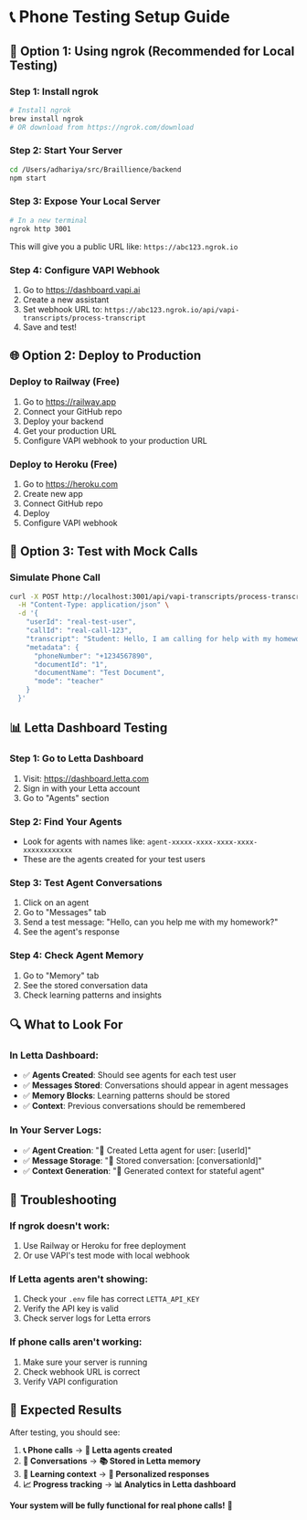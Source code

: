 # 📞 Phone Testing Setup Guide

## 🚀 **Option 1: Using ngrok (Recommended for Local Testing)**

### **Step 1: Install ngrok**
```bash
# Install ngrok
brew install ngrok
# OR download from https://ngrok.com/download
```

### **Step 2: Start Your Server**
```bash
cd /Users/adhariya/src/Braillience/backend
npm start
```

### **Step 3: Expose Your Local Server**
```bash
# In a new terminal
ngrok http 3001
```

This will give you a public URL like: `https://abc123.ngrok.io`

### **Step 4: Configure VAPI Webhook**
1. Go to https://dashboard.vapi.ai
2. Create a new assistant
3. Set webhook URL to: `https://abc123.ngrok.io/api/vapi-transcripts/process-transcript`
4. Save and test!

## 🌐 **Option 2: Deploy to Production**

### **Deploy to Railway (Free)**
1. Go to https://railway.app
2. Connect your GitHub repo
3. Deploy your backend
4. Get your production URL
5. Configure VAPI webhook to your production URL

### **Deploy to Heroku (Free)**
1. Go to https://heroku.com
2. Create new app
3. Connect GitHub repo
4. Deploy
5. Configure VAPI webhook

## 🧪 **Option 3: Test with Mock Calls**

### **Simulate Phone Call**
```bash
curl -X POST http://localhost:3001/api/vapi-transcripts/process-transcript \
  -H "Content-Type: application/json" \
  -d '{
    "userId": "real-test-user",
    "callId": "real-call-123",
    "transcript": "Student: Hello, I am calling for help with my homework. Teacher: Hi! I am your AI tutor. How can I help you today?",
    "metadata": {
      "phoneNumber": "+1234567890",
      "documentId": "1",
      "documentName": "Test Document",
      "mode": "teacher"
    }
  }'
```

## 📊 **Letta Dashboard Testing**

### **Step 1: Go to Letta Dashboard**
1. Visit: https://dashboard.letta.com
2. Sign in with your Letta account
3. Go to "Agents" section

### **Step 2: Find Your Agents**
- Look for agents with names like: `agent-xxxxx-xxxx-xxxx-xxxx-xxxxxxxxxxxx`
- These are the agents created for your test users

### **Step 3: Test Agent Conversations**
1. Click on an agent
2. Go to "Messages" tab
3. Send a test message: "Hello, can you help me with my homework?"
4. See the agent's response

### **Step 4: Check Agent Memory**
1. Go to "Memory" tab
2. See the stored conversation data
3. Check learning patterns and insights

## 🔍 **What to Look For**

### **In Letta Dashboard:**
- ✅ **Agents Created**: Should see agents for each test user
- ✅ **Messages Stored**: Conversations should appear in agent messages
- ✅ **Memory Blocks**: Learning patterns should be stored
- ✅ **Context**: Previous conversations should be remembered

### **In Your Server Logs:**
- ✅ **Agent Creation**: "🤖 Created Letta agent for user: [userId]"
- ✅ **Message Storage**: "💾 Stored conversation: [conversationId]"
- ✅ **Context Generation**: "🧠 Generated context for stateful agent"

## 🚨 **Troubleshooting**

### **If ngrok doesn't work:**
1. Use Railway or Heroku for free deployment
2. Or use VAPI's test mode with local webhook

### **If Letta agents aren't showing:**
1. Check your `.env` file has correct `LETTA_API_KEY`
2. Verify the API key is valid
3. Check server logs for Letta errors

### **If phone calls aren't working:**
1. Make sure your server is running
2. Check webhook URL is correct
3. Verify VAPI configuration

## 🎯 **Expected Results**

After testing, you should see:

1. **📞 Phone calls** → **🤖 Letta agents created**
2. **💬 Conversations** → **📚 Stored in Letta memory**
3. **🧠 Learning context** → **🎯 Personalized responses**
4. **📈 Progress tracking** → **📊 Analytics in Letta dashboard**

**Your system will be fully functional for real phone calls!** 🎉

